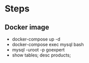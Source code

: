 # Steps

## Docker image
- docker-compose up -d
- docker-compose exec mysql bash
- mysql -uroot -p goexpert
- show tables; desc products;
